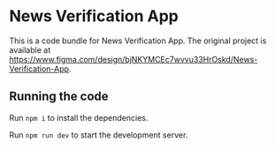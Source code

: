 
  # News Verification App

  This is a code bundle for News Verification App. The original project is available at https://www.figma.com/design/bjNKYMCEc7wvvu33HrOskd/News-Verification-App.

  ## Running the code

  Run `npm i` to install the dependencies.

  Run `npm run dev` to start the development server.
  